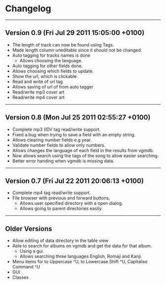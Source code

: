 Changelog
=========
-----------
Version 0.9 (Fri Jul 29 2011 15:05:00 +0100)
-----------
* The length of track can now be found using Tags.
* Made length column uneditable since it should not be changed.
* Auto tagging for tracks names is done
  * Allows choosing the language.
* Auto tagging for other fields done.
* Allows choosing which fields to update.
* Show the url, which is clickable
* Read and write of url tag
* Allows saving of url of from auto tagger
* Read/write mp3 cover art
* Read/write mp4 cover art

-----------
Version 0.8 (Mon Jul 25 2011 02:55:27 +0100)
-----------
* Complete mp3 (IDV tag read/write support.
* Fixed a bug when trying to save a field with an empty string.
* Allows clearing number fields e.g year.
* Validate number fields to allow only numbers. 
* Allows changes the language of each field in the results from vgmdb.
* Now allows search using the tags of the song to allow easier searching.
* Better error handing when vgmdb is missing data.

-----------
Version 0.7 (Fri Jul 22 2011 20:06:13 +0100)
-----------
* Complete mp4 tag read/write support.
* File browser with previous and forward buttons.
	* Allows user specified directory with a open dialog. 
	* Allows going to parent directories easily.  

--------------
Older Versions
--------------
* Allow editing of data directory in the table view
* Able to search for albums on vgmdb and get the data for that album.
	* Using a gui.
	* Allows searching three languages English, Romaji and Kanji.
* Menu items for to Uppercase ^U, to Lowercase Shift ^U, Capitalise Command ^U
* GUI
* Classes 